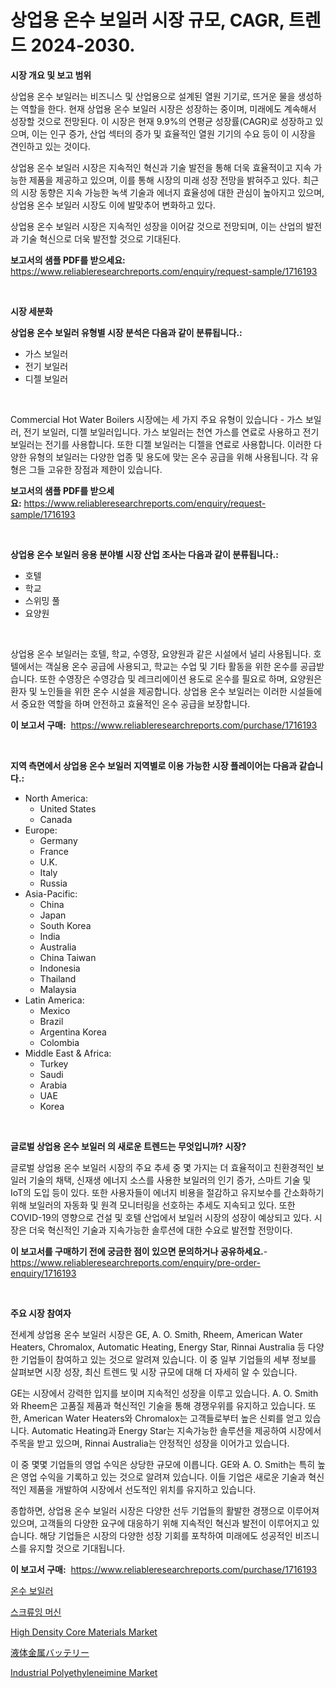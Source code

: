 <p><h1>상업용 온수 보일러 시장 규모, CAGR, 트렌드 2024-2030.</h1></p><p><strong>시장 개요 및 보고 범위</strong></p>
<p><p>상업용 온수 보일러는 비즈니스 및 산업용으로 설계된 열원 기기로, 뜨거운 물을 생성하는 역할을 한다. 현재 상업용 온수 보일러 시장은 성장하는 중이며, 미래에도 계속해서 성장할 것으로 전망된다. 이 시장은 현재 9.9%의 연평균 성장률(CAGR)로 성장하고 있으며, 이는 인구 증가, 산업 섹터의 증가 및 효율적인 열원 기기의 수요 등이 이 시장을 견인하고 있는 것이다. </p><p>상업용 온수 보일러 시장은 지속적인 혁신과 기술 발전을 통해 더욱 효율적이고 지속 가능한 제품을 제공하고 있으며, 이를 통해 시장의 미래 성장 전망을 밝혀주고 있다. 최근의 시장 동향은 지속 가능한 녹색 기술과 에너지 효율성에 대한 관심이 높아지고 있으며, 상업용 온수 보일러 시장도 이에 발맞추어 변화하고 있다.</p><p>상업용 온수 보일러 시장은 지속적인 성장을 이어갈 것으로 전망되며, 이는 산업의 발전과 기술 혁신으로 더욱 발전할 것으로 기대된다.</p></p>
<p><strong>보고서의 샘플 PDF를 받으세요:</strong> <a href="https://www.reliableresearchreports.com/enquiry/request-sample/1716193">https://www.reliableresearchreports.com/enquiry/request-sample/1716193</a></p>
<p>&nbsp;</p>
<p><strong>시장 세분화</strong></p>
<p><strong>상업용 온수 보일러 유형별 시장 분석은 다음과 같이 분류됩니다.:</strong></p>
<p><ul><li>가스 보일러</li><li>전기 보일러</li><li>디젤 보일러</li></ul></p>
<p>&nbsp;</p>
<p><p>Commercial Hot Water Boilers 시장에는 세 가지 주요 유형이 있습니다 - 가스 보일러, 전기 보일러, 디젤 보일러입니다. 가스 보일러는 천연 가스를 연료로 사용하고 전기 보일러는 전기를 사용합니다. 또한 디젤 보일러는 디젤을 연료로 사용합니다. 이러한 다양한 유형의 보일러는 다양한 업종 및 용도에 맞는 온수 공급을 위해 사용됩니다. 각 유형은 그들 고유한 장점과 제한이 있습니다.</p></p>
<p><strong>보고서의 샘플 PDF를 받으세요:</strong>&nbsp;<a href="https://www.reliableresearchreports.com/enquiry/request-sample/1716193">https://www.reliableresearchreports.com/enquiry/request-sample/1716193</a></p>
<p>&nbsp;</p>
<p><strong> 상업용 온수 보일러 응용 분야별 시장 산업 조사는 다음과 같이 분류됩니다.:</strong></p>
<p><ul><li>호텔</li><li>학교</li><li>스위밍 풀</li><li>요양원</li></ul></p>
<p>&nbsp;</p>
<p><p>상업용 온수 보일러는 호텔, 학교, 수영장, 요양원과 같은 시설에서 널리 사용됩니다. 호텔에서는 객실용 온수 공급에 사용되고, 학교는 수업 및 기타 활동을 위한 온수를 공급받습니다. 또한 수영장은 수영강습 및 레크리에이션 용도로 온수를 필요로 하며, 요양원은 환자 및 노인들을 위한 온수 시설을 제공합니다. 상업용 온수 보일러는 이러한 시설들에서 중요한 역할을 하며 안전하고 효율적인 온수 공급을 보장합니다.</p></p>
<p><strong>이 보고서 구매:</strong>&nbsp; <a href="https://www.reliableresearchreports.com/purchase/1716193">https://www.reliableresearchreports.com/purchase/1716193</a></p>
<p>&nbsp;</p>
<p><strong>지역 측면에서 상업용 온수 보일러 지역별로 이용 가능한 시장 플레이어는 다음과 같습니다.:</strong></p>
<p><ul>
    <li>
        North America:
        <ul>
            <li>United States</li>
            <li>Canada</li>
        </ul>
    </li>
    <li>
        Europe:
        <ul>
            <li>Germany</li>
            <li>France</li>
            <li>U.K.</li>
            <li>Italy</li>
            <li>Russia</li>
        </ul>
    </li>
    <li>
        Asia-Pacific:
        <ul>
            <li>China</li>
            <li>Japan</li>
            <li>South Korea</li>
            <li>India</li>
            <li>Australia</li>
            <li>China Taiwan</li>
            <li>Indonesia</li>
            <li>Thailand</li>
            <li>Malaysia</li>
        </ul>
    </li>
    <li>
        Latin America:
        <ul>
            <li>Mexico</li>
            <li>Brazil</li>
            <li>Argentina Korea</li>
            <li>Colombia</li>
        </ul>
    </li>
    <li>
        Middle East & Africa:
        <ul>
            <li>Turkey</li>
            <li>Saudi</li>
            <li>Arabia</li>
            <li>UAE</li>
            <li>Korea</li>
        </ul>
    </li>
    </ul></p>
<p>&nbsp;</p>
<p><strong>글로벌 상업용 온수 보일러 의 새로운 트렌드는 무엇입니까? 시장?</strong></p>
<p><p>글로벌 상업용 온수 보일러 시장의 주요 추세 중 몇 가지는 더 효율적이고 친환경적인 보일러 기술의 채택, 신재생 에너지 소스를 사용한 보일러의 인기 증가, 스마트 기술 및 IoT의 도입 등이 있다. 또한 사용자들이 에너지 비용을 절감하고 유지보수를 간소화하기 위해 보일러의 자동화 및 원격 모니터링을 선호하는 추세도 지속되고 있다. 또한 COVID-19의 영향으로 건설 및 호텔 산업에서 보일러 시장의 성장이 예상되고 있다. 시장은 더욱 혁신적인 기술과 지속가능한 솔루션에 대한 수요로 발전할 전망이다.</p></p>
<p><strong>이 보고서를 구매하기 전에 궁금한 점이 있으면 문의하거나 공유하세요.</strong>- <a href="https://www.reliableresearchreports.com/enquiry/pre-order-enquiry/1716193">https://www.reliableresearchreports.com/enquiry/pre-order-enquiry/1716193</a></p>
<p>&nbsp;</p>
<p><strong>주요 시장 참여자</strong></p>
<p><p>전세계 상업용 온수 보일러 시장은 GE, A. O. Smith, Rheem, American Water Heaters, Chromalox, Automatic Heating, Energy Star, Rinnai Australia 등 다양한 기업들이 참여하고 있는 것으로 알려져 있습니다. 이 중 일부 기업들의 세부 정보를 살펴보면 시장 성장, 최신 트렌드 및 시장 규모에 대해 더 자세히 알 수 있습니다.</p><p>GE는 시장에서 강력한 입지를 보이며 지속적인 성장을 이루고 있습니다. A. O. Smith와 Rheem은 고품질 제품과 혁신적인 기술을 통해 경쟁우위를 유지하고 있습니다. 또한, American Water Heaters와 Chromalox는 고객들로부터 높은 신뢰를 얻고 있습니다. Automatic Heating과 Energy Star는 지속가능한 솔루션을 제공하여 시장에서 주목을 받고 있으며, Rinnai Australia는 안정적인 성장을 이어가고 있습니다.</p><p>이 중 몇몇 기업들의 영업 수익은 상당한 규모에 이릅니다. GE와 A. O. Smith는 특히 높은 영업 수익을 기록하고 있는 것으로 알려져 있습니다. 이들 기업은 새로운 기술과 혁신적인 제품을 개발하여 시장에서 선도적인 위치를 유지하고 있습니다.</p><p>종합하면, 상업용 온수 보일러 시장은 다양한 선두 기업들의 활발한 경쟁으로 이루어져 있으며, 고객들의 다양한 요구에 대응하기 위해 지속적인 혁신과 발전이 이루어지고 있습니다. 해당 기업들은 시장의 다양한 성장 기회를 포착하여 미래에도 성공적인 비즈니스를 유지할 것으로 기대됩니다.</p></p>
<p><strong>이 보고서 구매:</strong>&nbsp;&nbsp;<a href="https://www.reliableresearchreports.com/purchase/1716193">https://www.reliableresearchreports.com/purchase/1716193</a></p>
<p><p><a href="https://github.com/vsnao330707/Market-Research-Report-List-1/blob/main/86536002209.md">온수 보일러</a></p><p><a href="https://medium.com/@stanleylyittle554467/%EB%82%98%EC%82%AC-%EA%B8%B0%EA%B3%84-%EC%8B%9C%EC%9E%A5-%EA%B7%9C%EB%AA%A8-cagr-%ED%8A%B8%EB%A0%8C%EB%93%9C-2024-2030-a1529cc457d9">스크류잉 머신</a></p><p><a href="https://github.com/vimar16th/Market-Research-Report-List-3/blob/main/high-density-core-materials-market.md">High Density Core Materials Market</a></p><p><a href="https://medium.com/@gregoriookeefe2023/%E6%B6%B2%E4%BD%93%E9%87%91%E5%B1%9E%E3%83%90%E3%83%83%E3%83%86%E3%83%AA%E3%83%BC%E3%81%AE%E5%B8%82%E5%A0%B4%E8%A6%8F%E6%A8%A1%E3%81%A8%E5%B8%82%E5%A0%B4%E5%8B%95%E5%90%91-%E5%AE%8C%E5%85%A8%E3%81%AA%E7%94%A3%E6%A5%AD%E6%A6%82%E8%A6%81-2024%E5%B9%B4%E3%81%8B%E3%82%892031%E5%B9%B4%E3%81%BE%E3%81%A7-978521928d8c">液体金属バッテリー</a></p><p><a href="https://github.com/luckyshygirl/Market-Research-Report-List-3/blob/main/industrial-polyethyleneimine-market.md">Industrial Polyethyleneimine Market</a></p></p>
